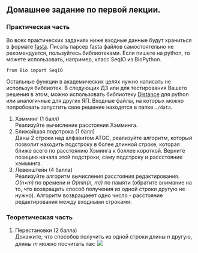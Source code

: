 ## Домашнее задание по первой лекции.
### Практическая часть
Во всех практических заданиях ниже входные данные 
будут храниться в формате [fasta](https://en.wikipedia.org/wiki/FASTA_format).
Писать парсер fasta файлов самостоятельно не рекомендуется, 
пользуйтесь библиотеками. Если пишете на python, то можете 
использовать, например, класс SeqIO из BioPython.
```
from Bio import SeqIO
```
Остальные функции в академических целях нужно 
написать не используя библиотек. В следующих ДЗ или 
для тестирования Вашего решения в этом, можно 
использовать библиотеку [Distance](https://pypi.org/project/Distance/0.1/) 
для python или аналогичные для других ЯП. Входные файлы, 
на которых можно попробовать запустить свое решение 
находятся в папке `./data`.
1. Хэмминг (1 балл)  
Реализуйте вычисление расстояния Хэмминга.
2. Ближайшая подстрока (1 балл)  
Даны 2 строки над алфавитом ATGC, реализуйте алгоритм,
 который позволит находить подстроку в более длинной 
 строке, которая ближе всего по расстоянию Хэминга к 
 боллее короткой. Верните позицию начала этой подстроки, 
 саму подстроку и рассстояние хэмминга.
3. Левенштейн (4 балла)  
Реализуйте алгоритм вычисления расстояния 
редактирования. *O(n•m)* по времени и *O(min(n, m))* по памяти 
(обратите внимание на то, что возвращать способ получения из 
одной строки другую не нужно). Алгоритм возвращаеет одно число - 
расстояние редактирования между входными строками.

### Теоретическая часть
1. Перестановки (2 балла)  
Докажите, что способов получить из одной строки длины *n* 
другую, длины *m* можно посчитать так: <img src="https://render.githubusercontent.com/render/math?math=\frac{2^{(n%2Bm)}}{\sqrt{\pi m}}">
